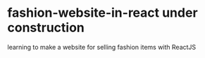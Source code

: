 # fashion-website-in-react under construction 
learning to make a website for selling fashion items with ReactJS 
